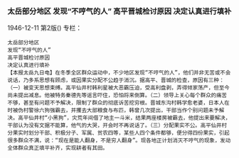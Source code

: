### 太岳部分地区  发现“不哼气的人”  高平晋城检讨原因  决定认真进行填补

1946-12-11
第2版()
专栏：

    太岳部分地区
    发现“不哼气的人”
    高平晋城检讨原因
    决定认真进行填补
    【本报太岳九日电】在冬季全区群众运动中，不少地区发现“不哼气的人”，他们并非无苦或不会说话，乃多系思想有顾虑，或因果实分配不公趋于消沉。据高平、晋城的检查，原因有三种：（一）被变天思想束缚。高平仙井村韩利星被大恶霸压迫，受高利盘剥，弄得倾家荡产，但至今尚未提出减息。他被特务秦德先等谣言吓住，恐怕将来倒算。（二）领导上关心每个群众的痛苦不够，甚至有问题不予解决，限制了群众的彻底诉苦挖穷根。晋城东沟村韩学愈老婆，日本人在时被伪村警徐六狗强霸去，并攫去大部粮食与布匹，韩曾几次提出，干部当作个别问题未予解决。高平仙井村“小黑狗”，灾荒年间借了地主一斗米，结果两座楼房被霸去，他提出来要解决，干部认为没有文据不能算，他气的大哭，开会时不再说话了。（三）分配果实不公。高平仙井村分果实时划分干部、积极分子、军属、贫农四等，某些人四个条件都够，便分得四份果实，引起很多群众不满，说：“现在是能人翻身，不是穷人翻身”。现各地正计划消灭不哼气的现象，发动全体群众真正填平补齐，实现耕者有其田。
